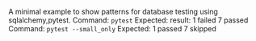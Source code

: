 A minimal example to show patterns for database testing using sqlalchemy,pytest.
Command: `pytest`
Expected: result: 1 failed 7 passed
Command: `pytest --small_only`
Expected: 1 passed 7 skipped

